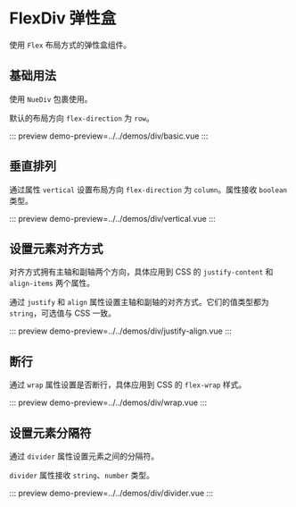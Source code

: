 # FlexDiv 弹性盒

使用 `Flex` 布局方式的弹性盒组件。

## 基础用法

使用 `NueDiv` 包裹使用。

默认的布局方向 `flex-direction` 为 `row`。

::: preview
demo-preview=../../demos/div/basic.vue
:::

## 垂直排列

通过属性 `vertical` 设置布局方向 `flex-direction` 为 `column`。属性接收 `boolean` 类型。

::: preview
demo-preview=../../demos/div/vertical.vue
:::

## 设置元素对齐方式

对齐方式拥有主轴和副轴两个方向，具体应用到 CSS 的 `justify-content` 和 `align-items` 两个属性。

通过 `justify` 和 `align` 属性设置主轴和副轴的对齐方式。它们的值类型都为 `string`，可选值与 CSS 一致。

::: preview
demo-preview=../../demos/div/justify-align.vue
:::

## 断行

通过 `wrap` 属性设置是否断行，具体应用到 CSS 的 `flex-wrap` 样式。

::: preview
demo-preview=../../demos/div/wrap.vue
:::

## 设置元素分隔符

通过 `divider` 属性设置元素之间的分隔符。

`divider` 属性接收 `string`、`number` 类型。

[//]: # (::: tip)

[//]: # (当 `divider` 为 `object` 类型时，所插入的分隔符会渲染为 `NueDivider` 组件，其中的键值对将被作为 `NueDivider` 的 props。)

[//]: # (组件具体的 props 请参考 [`NueDivider`]&#40;/pages/others/divider.html&#41; 文档。)

[//]: # (:::)

::: preview
demo-preview=../../demos/div/divider.vue
:::

